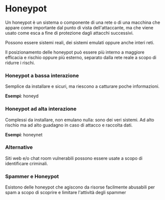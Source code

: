 # Honeypot

Un honeypot è un sistema o componente di una rete o di una macchina che appare come importante dal punto di vista dell'attaccante, ma che viene usato come esca a fine di protezione dagli attacchi successivi.

Possono essere sistemi reali, dei sistemi emulati oppure anche interi reti.

Il posizionamento delle honeypot può essere più interno a maggiore efficacia e rischio oppure più esterno, separato dalla rete reale a scopo di ridurre i rischi.

### Honeypot a bassa interazione

Semplice da installare e sicuri, ma riescono a catturare poche informazioni.

__Esempi__: honeyd

### Honeypot ad alta interazione

Complessi da installare, non emulano nulla: sono dei veri sistemi. Ad alto rischio ma ad alto guadagno in caso di attacco e raccolta dati.

__Esempi__: honeynet

### Alternative

Siti web e/o chat room vulnerabili possono essere usate a scopo di identificare criminali.

### Spammer e Honeypot

Esistono delle honeypot che agiscono da risorse facilmente abusabili per spam a scopo di scoprire e limitare l'attività degli spammer


